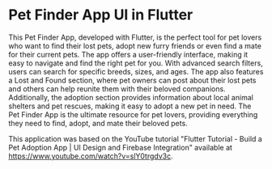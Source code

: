 # Pet Finder App UI in Flutter

This Pet Finder App, developed with Flutter, is the perfect tool for pet lovers who want to find their lost pets, adopt new furry friends or even find a mate for their current pets. The app offers a user-friendly interface, making it easy to navigate and find the right pet for you. With advanced search filters, users can search for specific breeds, sizes, and ages. The app also features a Lost and Found section, where pet owners can post about their lost pets and others can help reunite them with their beloved companions. Additionally, the adoption section provides information about local animal shelters and pet rescues, making it easy to adopt a new pet in need. The Pet Finder App is the ultimate resource for pet lovers, providing everything they need to find, adopt, and mate their beloved pets.

This application was based on the YouTube tutorial "Flutter Tutorial - Build a Pet Adoption App | UI Design and Firebase Integration" available at https://www.youtube.com/watch?v=slY0trgdv3c.

